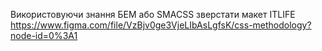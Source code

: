 Використовуючи знання БЕМ або SMACSS зверстати макет ITLIFE
https://www.figma.com/file/VzBjv0ge3VjeLIbAsLgfsK/css-methodology?node-id=0%3A1